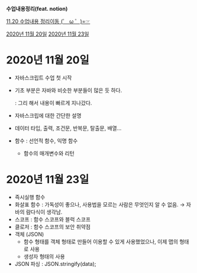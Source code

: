 **수업내용정리(feat. notion)**

[11.20 수업내용 정리이동 (゜ ω ゜)=☞](https://www.notion.so/JavaScript-4133c44e7d5a43e5be157bf68d158394)

[2020년 11월 20일](#2020년-11월-20일)
[2020년 11월 23일](#2020년-11월-23일)

# 2020년 11월 20일

- 자바스크립트 수업 첫 시작
- 기초 부분은 자바와 비슷한 부분들이 많은 듯 하다.

  : 그리 해서 내용이 빠르게 지나갔다.

- 자바스크립에 대한 간단한 설명
- 데이터 타입, 출력, 조건문, 반복문, 탈출문, 배열...
- 함수 : 선언적 함수, 익명 함수
  - 함수의 매개변수와 리턴

# 2020년 11월 23일

- 즉시실행 함수
- 화살표 함수 : 가독성이 좋으나, 사용법을 모르는 사람은 무엇인지 알 수 없음. → 자바의 람다식이 생각남.
- 스코프 : 함수 스코프와 블럭 스코프
- 클로저 : 함수 스코프의 보안 취약점
- 객체 (JSON)
  - 함수 형태를 객체 형태로 만들어 이용할 수 있게 사용했었으나, 이제 맵의 형태로 사용
  - 생성자 형태의 사용
- JSON 파싱 : JSON.stringify(data);
